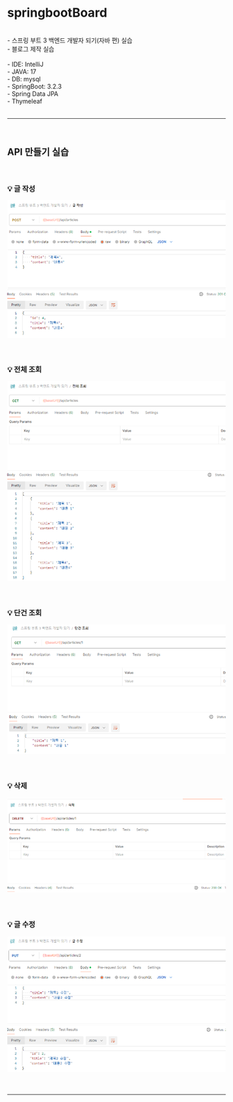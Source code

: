 # springbootBoard
<br>
 - 스프링 부트 3 백엔드 개발자 되기(자바 편) 실습 <br>
 - 블로그 제작 실습
<br> <br>
 - IDE: IntelliJ <br>
 - JAVA: 17 <br>
 - DB: mysql <br>
 - SpringBoot: 3.2.3 <br>
 - Spring Data JPA <br>
 - Thymeleaf<br><br>

---
<br>

## API 만들기 실습
<br>

### 💡 글 작성
![img.png](img.png)
<br> <br> <br>

### 💡 전체 조회
![img_1.png](img_1.png)
<br> <br> <br>

### 💡 단건 조회
![img_2.png](img_2.png)
<br> <br> <br>

### 💡 삭제
![img_3.png](img_3.png)
<br> <br> <br>

### 💡 글 수정
![img_4.png](img_4.png)
<br> <br> <br>

---
<br>